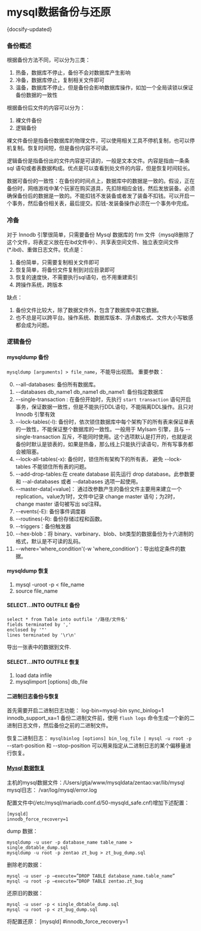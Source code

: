 # mysql数据备份与还原
{docsify-updated}

### 备份概述
根据备份方法不同，可以分为三类：
1. 热备，数据库不停止，备份不会对数据库产生影响
2. 冷备，数据库停止，复制相关文件即可
3. 温备，数据库不停止，但是备份会影响数据库操作，如加一个全局读锁以保证备份数据的一致性

根据备份后文件的内容可以分为：
1. 裸文件备份
2. 逻辑备份

裸文件备份是指备份数据库的物理文件，可以使用相关工具不停机复制，也可以停机复制。恢复时间短，但是备份内容不可读。

逻辑备份是指备份出的文件内容是可读的，一般是文本文件。内容是指由一条条 sql 语句或者表数据构成。优点是可以查看到处文件的内容，但是恢复时间较长。

数据可备份的一致性：在备份的时间点上，数据库中的数据是一致的。假设，正在备份时，网络游戏中某个玩家在购买道具，先扣除相应金钱，然后发放装备。必须确保备份后的数据是一致的。不能扣钱不发装备或者发了装备不扣钱。可以开启一个事务，然后备份相关表，最后提交。扣钱-发装备操作必须在一个事务中完成。

### 冷备
对于 Innodb 引擎很简单，只需要备份 Mysql 数据库的 frm 文件（mysql8删除了这个文件，将表定义放在在ibd文件中）、共享表空间文件、独立表空间文件(*.ibd)、重做日志文件。优点是：
1. 备份简单，只需要复制相关文件即可
2. 恢复简单，将备份文件复制到对应目录即可
3. 恢复的速度快，不需要执行sql语句，也不用重建索引
4. 跨操作系统，跨版本

缺点：
1. 备份文件比较大，除了数据文件外，包含了数据库中其它数据。
2. 也不总是可以跨平台。操作系统、数据库版本、浮点数格式、文件大小写敏感都会成为问题。

### 逻辑备份

#### mysqldump 备份
`mysqldump [arguments] > file_name`，不能导出视图。
重要参数：

0. --all-databases: 备份所有数据库。
1. --databases db_name1 db_name1 db_name1: 备份指定数据库
2. --single-transaction : 在备份开始时，先执行 `start transaction` 语句开启事务，保证数据一致性，但是不能执行DDL语句，不能隔离DDL操作。且只对 Innodb 引擎有效
3. --lock-tables(-l): 备份时，依次锁住数据库中每个架构下的所有表来保证单表的一致性，不能保证整个数据库的一致性。一般用于 MyIsam 引擎，且与 --single-transaction 互斥，不能同时使用。这个选项默认是打开的，也就是说备份时默认是锁表的，如果是热备，那么线上只能执行读语句，所有写事务都会被阻塞。
4. --lock-all-tables(-x): 备份时，锁住所有架构下的所有表， 避免 --lock-tables 不能锁住所有表的问题。
5. --add-drop-tables:在 create database 前先运行 drop database。此参数要和 --al-databases 或者 --databases 选项一起使用。
6. --master-data[=value]： 通过改参数产生的备份文件主要用来建立一个 replication。value为1时，文件中记录 change master 语句；为2时，change master 语句被写出 sql注释。
7. --events(-E): 备份事件调度器
8. --routines(-R): 备份存储过程和函数。
9. --triggers：备份触发器
10. --hex-blob：将 binary、varbinary、blob、bit类型的数据备份为十六进制的格式，默认是不可读的乱码。
11. --where='where_condition'(-w 'where_condition')：导出给定条件的数据。

#### mysqldump 恢复
1. mysql -uroot -p &lt; file_name
2. source file_name

#### SELECT...INTO OUTFILE 备份
```
select * from Table into outfile '/路径/文件名'
fields terminated by ','
enclosed by '"'
lines terminated by '\r\n'
```
导出一张表中的数据到文件.

#### SELECT...INTO OUTFILE 恢复
1. load data infile    
2. mysqlimport [options] db_file

#### 二进制日志备份与恢复
首先需要开启二进制日志功能：
    log-bin=mysql-bin
    sync_binlog=1
    innodb_support_xa=1
备份二进制文件前，使用 `flush logs` 命令生成一个新的二进制日志文件，然后备份之前的二进制文件。

恢复二进制日志：
`mysqlbinlog [options] bin_log_file | mysql -u root -p`
--start-position 和 --stop-position 可以用来指定从二进制日志的某个偏移量进行恢复。


#### [Mysql 数据恢复](https://www.stellarinfo.com/blog/repair-innodb-table-corruption-in-mysql/)
主机的mysql数据文件：/Users/gtja/www/mysqldata/zentao:var/lib/mysql
mysql日志： /var/log/mysql/error.log

配置文件中(/etc/mysql/mariadb.conf.d/50-mysqld_safe.cnf)增加下述配置：
```
[mysqld]
innodb_force_recovery=1
```

dump 数据：
```
mysqldump -u user -p database_name table_name > single_dbtable_dump.sql
mysqldump -u root -p zentao zt_bug > zt_bug_dump.sql
```

删除老的数据：
```
mysql -u user -p –execute=”DROP TABLE database_name.table_name”
mysql -u root -p –execute=”DROP TABLE zentao.zt_bug
```

还原旧的数据：
```
mysql -u user -p < single_dbtable_dump.sql
mysql -u root -p < zt_bug_dump.sql
```
将配置还原：
[mysqld]
#innodb_force_recovery=1